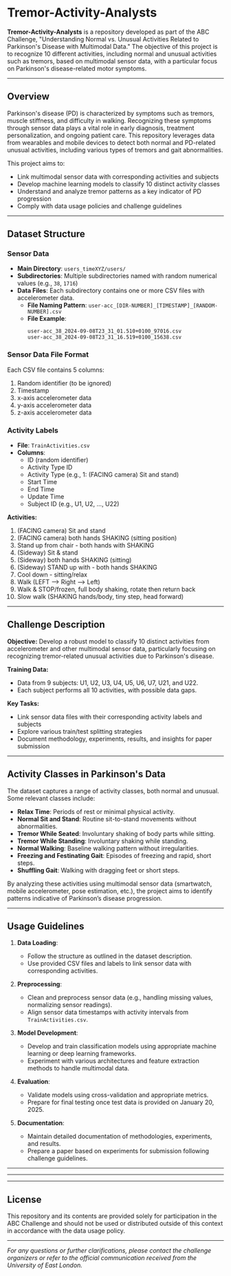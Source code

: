 # Tremor-Activity-Analysts

**Tremor-Activity-Analysts** is a repository developed as part of the ABC Challenge, "Understanding Normal vs. Unusual Activities Related to Parkinson's Disease with Multimodal Data." The objective of this project is to recognize 10 different activities, including normal and unusual activities such as tremors, based on multimodal sensor data, with a particular focus on Parkinson's disease-related motor symptoms.



---

## Overview

Parkinson's disease (PD) is characterized by symptoms such as tremors, muscle stiffness, and difficulty in walking. Recognizing these symptoms through sensor data plays a vital role in early diagnosis, treatment personalization, and ongoing patient care. This repository leverages data from wearables and mobile devices to detect both normal and PD-related unusual activities, including various types of tremors and gait abnormalities.

This project aims to:
- Link multimodal sensor data with corresponding activities and subjects
- Develop machine learning models to classify 10 distinct activity classes
- Understand and analyze tremor patterns as a key indicator of PD progression
- Comply with data usage policies and challenge guidelines

---

## Dataset Structure

### Sensor Data
- **Main Directory**: `users_timeXYZ/users/`
- **Subdirectories**: Multiple subdirectories named with random numerical values (e.g., `38`, `1716`)
- **Data Files**: Each subdirectory contains one or more CSV files with accelerometer data.
  - **File Naming Pattern**: `user-acc_[DIR-NUMBER]_[TIMESTAMP]_[RANDOM-NUMBER].csv`
  - **File Example**:
    ```
    user-acc_38_2024-09-08T23_31_01.510+0100_97016.csv
    user-acc_38_2024-09-08T23_31_16.519+0100_15638.csv
    ```

### Sensor Data File Format
Each CSV file contains 5 columns:
1. Random identifier (to be ignored)
2. Timestamp
3. x-axis accelerometer data
4. y-axis accelerometer data
5. z-axis accelerometer data

### Activity Labels
- **File**: `TrainActivities.csv`
- **Columns**:
  - ID (random identifier)
  - Activity Type ID
  - Activity Type (e.g., 1: (FACING camera) Sit and stand)
  - Start Time
  - End Time
  - Update Time
  - Subject ID (e.g., U1, U2, ..., U22)


**Activities:**
1. (FACING camera) Sit and stand
2. (FACING camera) both hands SHAKING (sitting position)
3. Stand up from chair - both hands with SHAKING
4. (Sideway) Sit & stand
5. (Sideway) both hands SHAKING (sitting)
6. (Sideway) STAND up with - both hands SHAKING
7. Cool down - sitting/relax
8. Walk (LEFT --> Right --> Left)
9. Walk & STOP/frozen, full body shaking, rotate then return back
10. Slow walk (SHAKING hands/body, tiny step, head forward)

---

## Challenge Description

**Objective:** Develop a robust model to classify 10 distinct activities from accelerometer and other multimodal sensor data, particularly focusing on recognizing tremor-related unusual activities due to Parkinson's disease.

**Training Data:**
- Data from 9 subjects: U1, U2, U3, U4, U5, U6, U7, U21, and U22.
- Each subject performs all 10 activities, with possible data gaps.

**Key Tasks:**
- Link sensor data files with their corresponding activity labels and subjects
- Explore various train/test splitting strategies
- Document methodology, experiments, results, and insights for paper submission

---

## Activity Classes in Parkinson's Data

The dataset captures a range of activity classes, both normal and unusual. Some relevant classes include:
- **Relax Time**: Periods of rest or minimal physical activity.
- **Normal Sit and Stand**: Routine sit-to-stand movements without abnormalities.
- **Tremor While Seated**: Involuntary shaking of body parts while sitting.
- **Tremor While Standing**: Involuntary shaking while standing.
- **Normal Walking**: Baseline walking pattern without irregularities.
- **Freezing and Festinating Gait**: Episodes of freezing and rapid, short steps.
- **Shuffling Gait**: Walking with dragging feet or short steps.

By analyzing these activities using multimodal sensor data (smartwatch, mobile accelerometer, pose estimation, etc.), the project aims to identify patterns indicative of Parkinson’s disease progression.

---

## Usage Guidelines

1. **Data Loading**: 
   - Follow the structure as outlined in the dataset description.
   - Use provided CSV files and labels to link sensor data with corresponding activities.
   
2. **Preprocessing**:
   - Clean and preprocess sensor data (e.g., handling missing values, normalizing sensor readings).
   - Align sensor data timestamps with activity intervals from `TrainActivities.csv`.
   
3. **Model Development**:
   - Develop and train classification models using appropriate machine learning or deep learning frameworks.
   - Experiment with various architectures and feature extraction methods to handle multimodal data.

4. **Evaluation**:
   - Validate models using cross-validation and appropriate metrics.
   - Prepare for final testing once test data is provided on January 20, 2025.

5. **Documentation**:
   - Maintain detailed documentation of methodologies, experiments, and results.
   - Prepare a paper based on experiments for submission following challenge guidelines.

---


---



---

## License

This repository and its contents are provided solely for participation in the ABC Challenge and should not be used or distributed outside of this context in accordance with the data usage policy.

---

*For any questions or further clarifications, please contact the challenge organizers or refer to the official communication received from the University of East London.*

